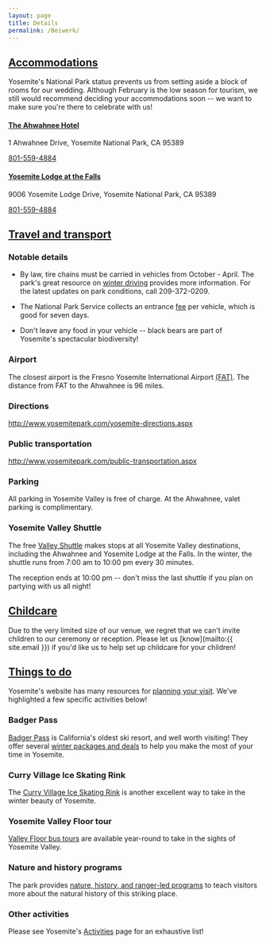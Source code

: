 ```yaml
---
layout: page
title: Details
permalink: /Beiwerk/
---
```


## [Accommodations](#Unterkunft)

Yosemite's National Park status prevents us from setting aside a block of rooms for our wedding. Although February is the low season for tourism, we still would recommend deciding your accommodations soon -- we want to make sure you're there to celebrate with us!

#### [The Ahwahnee Hotel](http://www.yosemitepark.com/the-ahwahnee.aspx)

1 Ahwahnee Drive, Yosemite National Park, CA 95389

[801-559-4884](tel:+18015594884)


#### [Yosemite Lodge at the Falls](http://www.yosemitepark.com/yosemite-lodge.aspx)

9006 Yosemite Lodge Drive, Yosemite National Park, CA 95389

[801-559-4884](tel:+18015594884)


## [Travel and transport](#Transport)

### Notable details
* By law, tire chains must be carried in vehicles from October - April. The park's great resource on [winter driving](http://www.yosemitepark.com/yosemite-winter-driving.aspx) provides more information. For the latest updates on park conditions, call 209-372-0209.

* The National Park Service collects an entrance [fee](http://www.nps.gov/yose/planyourvisit/fees.htm) per vehicle, which is good for seven days.

* Don't leave any food in your vehicle -- black bears are part of Yosemite's spectacular biodiversity!

### Airport

The closest airport is the Fresno Yosemite International Airport [(FAT)](http://www.flyfresno.com/). The distance from FAT to the Ahwahnee is 96 miles.

### Directions

http://www.yosemitepark.com/yosemite-directions.aspx

### Public transportation

http://www.yosemitepark.com/public-transportation.aspx

### Parking

 All parking in Yosemite Valley is free of charge. At the Ahwahnee, valet parking is complimentary.

### Yosemite Valley Shuttle

The free [Valley Shuttle](http://www.yosemitepark.com/Files/2015_Yosemite-ShuttleMap.pdf) makes stops at all Yosemite Valley destinations, including the Ahwahnee and Yosemite Lodge at the Falls. In the winter, the shuttle runs from 7:00 am to 10:00 pm every 30 minutes.

The reception ends at 10:00 pm -- don't miss the last shuttle if you plan on partying with us all night!


## [Childcare](#Wunderkind)

Due to the very limited size of our venue, we regret that we can't invite children to our ceremony or reception. Please let us [know](mailto:{{ site.email }}) if you'd like us to help set up childcare for your children!

## [Things to do](#Sehen)

Yosemite's website has many resources for [planning your visit](http://www.yosemitepark.com/plan-your-visit.aspx). We've highlighted a few specific activities below!

### Badger Pass 

[Badger Pass](http://www.yosemitepark.com/BadgerPass.aspx) is California's oldest ski resort, and well worth visiting! They offer several [winter packages and deals](http://www.yosemitepark.com/winter-package-deals.aspx?webSyncID=8a12c02a-37cd-2e0e-00c0-e8248e7c7269&sessionGUID=703b9a98-9ddd-b278-9a07-998794698e00) to help you make the most of your time in Yosemite.

### Curry Village Ice Skating Rink

The [Curry Village Ice Skating Rink](http://www.yosemitepark.com/ice-skating.aspx) is another excellent way to take in the winter beauty of Yosemite.

### Yosemite Valley Floor tour

[Valley Floor bus tours](http://www.yosemitepark.com/valley-floor-tour.aspx) are available year-round to take in the sights of Yosemite Valley.

### Nature and history programs

The park provides [nature, history, and ranger-led programs](http://www.yosemitepark.com/nature-history-programs.aspx) to teach visitors more about the natural history of this striking place.

### Other activities

Please see Yosemite's [Activities](http://www.yosemitepark.com/Activities.aspx) page for an exhaustive list!
